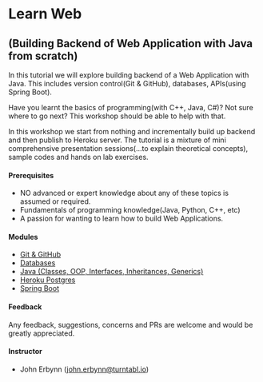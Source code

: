 # Learn Web 
## (Building Backend of Web Application with Java from scratch)
In this tutorial we will explore building backend of a Web Application with Java. This includes version control(Git & GitHub), databases, APIs(using Spring Boot).

Have you learnt the basics of programming(with C++, Java, C#)?  Not sure where to go next?  This workshop should be able to help with that.  

In this workshop we start from nothing and incrementally build up backend and then publish to Heroku server.
The tutorial is a mixture of mini comprehensive presentation sessions(...to explain theoretical concepts), sample codes and hands on lab exercises.

#### Prerequisites
- NO advanced or expert knowledge about any of these topics is assumed or required.
- Fundamentals of programming knowledge(Java, Python, C++, etc)
- A passion for wanting to learn how to build Web Applications.

#### Modules
- [Git & GitHub](https://github.com/pkErbynn/learn-web/blob/master/presentations%20and%20labs/Module%201%20-%20Intro%20to%20Git%20and%20GitHub/git-and-github.md)
- [Databases](https://github.com/pkErbynn/learn-web/blob/master/presentations%20and%20labs/Module%202%20-%20Intro%20to%20Db%20with%20Postgres/Databases%20with%20Postgres.md)
- [Java (Classes, OOP, Interfaces, Inheritances, Generics)](https://github.com/pkErbynn/learn-web/blob/master/presentations%20and%20labs/Module%203%20-%20Java/java.md)
- [Heroku Postgres]()
- [Spring Boot]()

#### Feedback
Any feedback, suggestions, concerns and PRs are welcome and would be greatly appreciated.

#### Instructor
- John Erbynn ([john.erbynn@turntabl.io](dawud.ismail@turntabl.io))